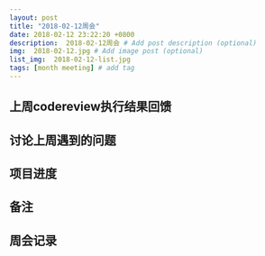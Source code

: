 ```yaml
---
layout: post
title: "2018-02-12周会"
date: 2018-02-12 23:22:20 +0800
description:  2018-02-12周会 # Add post description (optional)
img:  2018-02-12.jpg # Add image post (optional)
list_img:  2018-02-12-list.jpg
tags: [month meeting] # add tag
---
```

## 上周codereview执行结果回馈

## 讨论上周遇到的问题

## 项目进度

## 备注

## 周会记录


